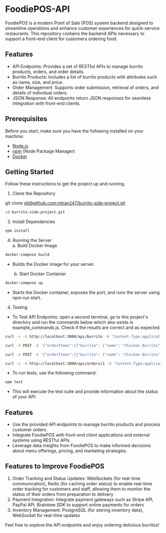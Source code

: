# FoodiePOS-API

FoodiePOS is a modern Point of Sale (POS) system backend designed to streamline operations and enhance customer experiences for quick-service restaurants. This repository contains the backend APIs necessary to support a front-end client for customers ordering food.

## Features
- API Endpoints: Provides a set of RESTful APIs to manage burrito products, orders, and order details.
- Burrito Products: Includes a list of burrito products with attributes such as name, size, and price.
- Order Management: Supports order submission, retrieval of orders, and details of individual orders.
- JSON Response: All endpoints return JSON responses for seamless integration with front-end clients.

## Prerequisites

Before you start, make sure you have the following installed on your machine:

- [Node.js](https://nodejs.org/)
- [npm](https://www.npmjs.com/) (Node Package Manager)
- [Docker](https://www.docker.com/)

## Getting Started

Follow these instructions to get the project up and running.

1. Clone the Repository
   
git clone [git@github.com:mtran247/burrito-side-project.git](https://github.com/mtran247-github/BurritoShop.git)
```bash
cd burrito-side-project.git
```

3. Install Dependencies
```bash
npm install
```

4. Running the Server <br/>
a. Build Docker Image
```bash
docker-compose build
```
- Builds the Docker image for your server.

&emsp; &ensp; b. Start Docker Container
```bash
docker-compose up
```
- Starts the Docker container, exposes the port, and runs the server using npm run start.

4. Testing
- To Test API Endpoints: open a second terminal, go to this project's directory and run the commands below which also exists in example_commands.js. Check if the results are correct and as expected

```bash
curl -v -k http://localhost:3000/api/burrito -H 'Content-Type:application/json'
```

```bash
curl -X POST -d '{"orderItems":[{"burrito": {"name": "Chicken Burrito", "size": "regular"}, "quantity": 3}]}' -H 'Content-Type:application/json' http://localhost:3000/api/orders
```
```bash
curl -X POST -d '{"orderItems":[{"burrito": {"name": "Chicken Burrito", "size": "regular"}, "quantity": 3}, {"burrito": {"name": "Vegetarian Burrito", "size": "XL"}, "quantity": 30}]}' -H 'Content-Type:application/json' http://localhost:3000/api/orders
```

```bash
curl -v -k http://localhost:3000/api/orders/1 -H 'Content-Type:application/json'
```


- To run tests, use the following command:
```bash
npm test
```
- This will execute the test suite and provide information about the status of your API.


## Features
- Use the provided API endpoints to manage burrito products and process customer orders.
- Integrate FoodiePOS with front-end client applications and external systems using RESTful APIs.
- Leverage data insights from FoodiePOS to make informed decisions about menu offerings, pricing, and marketing strategies.


## Features to Improve FoodiePOS
1. Order Tracking and Status Updates:  WebSockets (for real-time communication), Redis (for caching order status) to enable real-time order tracking for customers and staff, allowing them to monitor the status of their orders from preparation to delivery
2. Payment Integration: Integrate payment gateways such as Stripe API, PayPal API, Braintree SDK to support online payments for orders
3. Inventory Management: PostgreSQL (for storing inventory data), WebSocket for real-time updates 


Feel free to explore the API endpoints and enjoy ordering delicious burritos!



